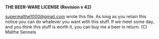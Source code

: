 **THE BEER-WARE LICENSE (Revision v 42)**

supermalthe1000@gmail.com wrote this file. As long as you retain this notice you can do whatever you want with this stuff. If we meet some day, and you think this stuff is worth it, you can buy me a beer in return. 
(C) Malthe Sennels 
